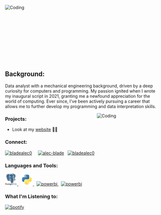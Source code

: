 <img align="right" alt="Coding" width="850" src="https://media.licdn.com/dms/image/D4E16AQHxGYybaZvIYg/profile-displaybackgroundimage-shrink_350_1400/0/1712721720278?e=1729123200&v=beta&t=EZ22Yc5yErp9J7ft-0Eh1QQayZTlaciJ7WOTwfNd2E0"><br><br><br><br><br><br><br><br><br><br><br>

<h2 align="left">Background:</h3>
<p>Data analyst with a mechanical engineering background, driven by a deep curiosity for computers and programming. My passion ignited when I wrote my inaugural script in 2021, granting me a newfound appreciation for the world of computing. Ever since, I've been actively pursuing a career that allows me to further develop my programming and data interpretation skills.<br> 
</p>

<img align="right" alt="Coding" width="200" src="https://media3.giphy.com/media/v1.Y2lkPTc5MGI3NjExOTBiMWM3NzUwNjQ2ODg5NDExNWRmYjZlNWUyMmFiMmE4NGNlOTMxMCZjdD1n/HUplkVCPY7jTW/giphy.gif">

<h3 align="left">Projects:</h3>

- Look at my [website](https://www.datablade.website/home) 👨‍💻

<h3 align="left">Connect:</h3
  
<a href="https://gmail.com/alecblade0" target="blank"><img align="center" src="https://upload.wikimedia.org/wikipedia/commons/thumb/7/7e/Gmail_icon_%282020%29.svg/100px-Gmail_icon_%282020%29.svg.png" alt="bladealec0" height="25" width="35" /></a>
&nbsp; &nbsp;
<a href="https://linkedin.com/in/alec-blade" target="blank"><img align="center" src="https://raw.githubusercontent.com/rahuldkjain/github-profile-readme-generator/master/src/images/icons/Social/linked-in-alt.svg" alt="alec-blade" height="30" width="40" /></a>
&nbsp; 
<a href="https://twitter.com/bladealec0" target="blank"><img align="center" src="https://raw.githubusercontent.com/rahuldkjain/github-profile-readme-generator/master/src/images/icons/Social/twitter.svg" alt="bladealec0" height="30" width="40" /></a>

<h3 align="left">Languages and Tools:</h3>
<p align="left"> <a href="https://www.postgresql.org" target="_blank" rel="noreferrer"> <img src="https://raw.githubusercontent.com/devicons/devicon/master/icons/postgresql/postgresql-original-wordmark.svg" alt="postgresql" width="40" height="40"/> </a>
&nbsp;
<a href="https://www.python.org" target="_blank" rel="noreferrer"> <img src="https://raw.githubusercontent.com/devicons/devicon/master/icons/python/python-original.svg" alt="python" width="40" height="40"/> </a>
&nbsp;
<a href="https://powerbi.microsoft.com/en-us/" target="_blank" rel="noreferrer"> <img src="https://upload.wikimedia.org/wikipedia/en/thumb/2/20/Power_BI_logo.svg/70px-Power_BI_logo.svg.png" alt="powerbi" width="40" height="40"/> </a> 
&nbsp;
<a href="https://www.tableau.com/" target="_blank" rel="noreferrer"> <img src="https://pbs.twimg.com/profile_images/1268207088683020288/d9agkn4h_400x400.jpg" alt="powerbi" width="40" height="40"/> </a> </p>

<h3 align="left">What I'm Listening to:</h3>
<p align="left">
  <a href="https://open.spotify.com/user/bladealec">
    <img src="https://profile-music-bladealec.vercel.app/api/spotify" alt="Spotify" width="600">
  </a>
</p>
